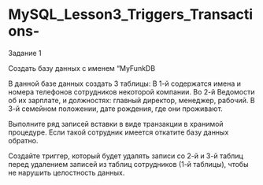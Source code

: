 # MySQL_Lesson3_Triggers_Transactions-

Задание 1

Создать базу данных с именем “MyFunkDB 

В данной базе данных создать 3 таблицы:
В 1-й содержатся имена и номера телефонов сотрудников некоторой компании.
Во 2-й Ведомости об их зарплате, и должностях: главный директор, менеджер, рабочий.
В 3-й семейном положении, дате рождения, где они проживают. 

Выполните ряд записей вставки в виде транзакции в хранимой процедуре.
Если такой сотрудник имеется откатите базу данных обратно. 

Создайте триггер, который будет удалять записи со 2-й и 3-й таблиц перед удалением записей из таблиц сотрудников (1-й таблицы), чтобы не нарушить целостность данных.
